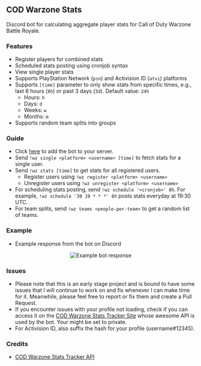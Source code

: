 ## COD Warzone Stats
Discord bot for calculating aggregate player stats for Call of Duty Warzone Battle Royale.

### Features
- Register players for combined stats
- Scheduled stats posting using cronjob syntax
- View single player stats
- Supports PlayStation Network (`psn`) and Activision ID (`atvi`) platforms
- Supports `[time]` parameter to only show stats from  specific times, e.g., last 8 hours (`8h`) or past 3 days (`3d`). Default value: `24h`
  - Hours: `h`
  - Days: `d`
  - Weeks: `w`
  - Months: `m`
- Supports random team splits into groups

### Guide
- Click [here](https://discordapp.com/oauth2/authorize?scope=bot&client_id=711383069160112128) to add the bot to your server.
- Send `!wz single <platform> <username> [time]` to fetch stats for a single user.
- Send `!wz stats [time]` to get stats for all registered users.
  - Register users using `!wz register <platform> <username>`
  - Unregister users using `!wz unregister <platform> <username>`
- For scheduling stats posting, send `!wz schedule '<cronjob>' 8h`. For example, `!wz schedule '30 19 * * *' 8h` posts stats everyday at 19:30 UTC.
- For team splits, send `!wz teams <people-per-team>` to get a random list of teams.

### Example
- Example response from the bot on Discord

<p align="center">
 <img src="https://github.com/Haroon96/cod-daily-stats/raw/gh-pages/img/example.png" alt="Example bot response">
</p>

### Issues
- Please note that this is an early stage project and is bound to have some issues that I will continue to work on and fix whenever I can make time for it. Meanwhile, please feel free to report or fix them and create a Pull Request.
- If you encounter issues with your profile not loading, check if you can access it on the [COD Warzone Stats Tracker Site](https://cod.tracker.gg/warzone) whose awesome API is used by the bot. Your might be set to private.
- For Activision ID, also suffix the hash for your profile (username#12345).

### Credits
- [COD Warzone Stats Tracker API](https://cod.tracker.gg/warzone)

